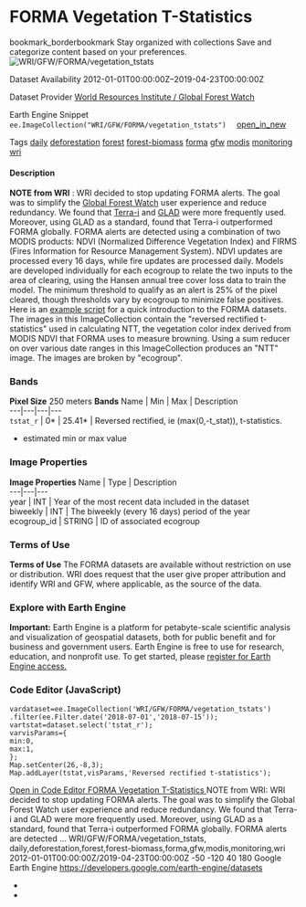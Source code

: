  
#  FORMA Vegetation T-Statistics 
bookmark_borderbookmark Stay organized with collections  Save and categorize content based on your preferences. 
![WRI/GFW/FORMA/vegetation_tstats](https://developers.google.com/earth-engine/datasets/images/WRI/WRI_GFW_FORMA_vegetation_tstats_sample.png) 

Dataset Availability
    2012-01-01T00:00:00Z–2019-04-23T00:00:00Z 

Dataset Provider
     [ World Resources Institute / Global Forest Watch ](https://www.globalforestwatch.org/) 

Earth Engine Snippet
     `    ee.ImageCollection("WRI/GFW/FORMA/vegetation_tstats")   ` [ open_in_new ](https://code.earthengine.google.com/?scriptPath=Examples:Datasets/WRI/WRI_GFW_FORMA_vegetation_tstats) 

Tags
     [daily](https://developers.google.com/earth-engine/datasets/tags/daily) [deforestation](https://developers.google.com/earth-engine/datasets/tags/deforestation) [forest](https://developers.google.com/earth-engine/datasets/tags/forest) [forest-biomass](https://developers.google.com/earth-engine/datasets/tags/forest-biomass) [forma](https://developers.google.com/earth-engine/datasets/tags/forma) [gfw](https://developers.google.com/earth-engine/datasets/tags/gfw) [modis](https://developers.google.com/earth-engine/datasets/tags/modis) [monitoring](https://developers.google.com/earth-engine/datasets/tags/monitoring) [wri](https://developers.google.com/earth-engine/datasets/tags/wri)
#### Description
**NOTE from WRI** : WRI decided to stop updating FORMA alerts. The goal was to simplify the [Global Forest Watch](https://www.globalforestwatch.org) user experience and reduce redundancy. We found that [Terra-i](http://www.terra-i.org/terra-i.html) and [GLAD](https://glad-forest-alert.appspot.com/) were more frequently used. Moreover, using GLAD as a standard, found that Terra-i outperformed FORMA globally.
FORMA alerts are detected using a combination of two MODIS products: NDVI (Normalized Difference Vegetation Index) and FIRMS (Fires Information for Resource Management System). NDVI updates are processed every 16 days, while fire updates are processed daily. Models are developed individually for each ecogroup to relate the two inputs to the area of clearing, using the Hansen annual tree cover loss data to train the model. The minimum threshold to qualify as an alert is 25% of the pixel cleared, though thresholds vary by ecogroup to minimize false positives. Here is an [example script](https://code.earthengine.google.com/f29b1e4360f3fc36847bd789ceeb20f6) for a quick introduction to the FORMA datasets.
The images in this ImageCollection contain the "reversed rectified t-statistics" used in calculating NTT, the vegetation color index derived from MODIS NDVI that FORMA uses to measure browning. Using a sum reducer on over various date ranges in this ImageCollection produces an "NTT" image.
The images are broken by "ecogroup".
### Bands
**Pixel Size** 250 meters 
**Bands**
Name | Min | Max | Description  
---|---|---|---  
`tstat_r` |  0*  |  25.41*  | Reversed rectified, ie (max(0,-t_stat)), t-statistics.  
* estimated min or max value 
### Image Properties
**Image Properties**
Name | Type | Description  
---|---|---  
year | INT | Year of the most recent data included in the dataset  
biweekly | INT | The biweekly (every 16 days) period of the year  
ecogroup_id | STRING | ID of associated ecogroup  
### Terms of Use
**Terms of Use**
The FORMA datasets are available without restriction on use or distribution. WRI does request that the user give proper attribution and identify WRI and GFW, where applicable, as the source of the data.
### Explore with Earth Engine
**Important:** Earth Engine is a platform for petabyte-scale scientific analysis and visualization of geospatial datasets, both for public benefit and for business and government users. Earth Engine is free to use for research, education, and nonprofit use. To get started, please [register for Earth Engine access.](https://console.cloud.google.com/earth-engine)
### Code Editor (JavaScript)
```
vardataset=ee.ImageCollection('WRI/GFW/FORMA/vegetation_tstats')
.filter(ee.Filter.date('2018-07-01','2018-07-15'));
vartstat=dataset.select('tstat_r');
varvisParams={
min:0,
max:1,
};
Map.setCenter(26,-8,3);
Map.addLayer(tstat,visParams,'Reversed rectified t-statistics');
```
[ Open in Code Editor ](https://code.earthengine.google.com/?scriptPath=Examples:Datasets/WRI/WRI_GFW_FORMA_vegetation_tstats)
[ FORMA Vegetation T-Statistics ](https://developers.google.com/earth-engine/datasets/catalog/WRI_GFW_FORMA_vegetation_tstats)
NOTE from WRI: WRI decided to stop updating FORMA alerts. The goal was to simplify the Global Forest Watch user experience and reduce redundancy. We found that Terra-i and GLAD were more frequently used. Moreover, using GLAD as a standard, found that Terra-i outperformed FORMA globally. FORMA alerts are detected …
WRI/GFW/FORMA/vegetation_tstats, daily,deforestation,forest,forest-biomass,forma,gfw,modis,monitoring,wri 
2012-01-01T00:00:00Z/2019-04-23T00:00:00Z
-50 -120 40 180 
Google Earth Engine
https://developers.google.com/earth-engine/datasets
  * [ ](https://doi.org/https://www.globalforestwatch.org/)
  * [ ](https://doi.org/https://developers.google.com/earth-engine/datasets/catalog/WRI_GFW_FORMA_vegetation_tstats)


